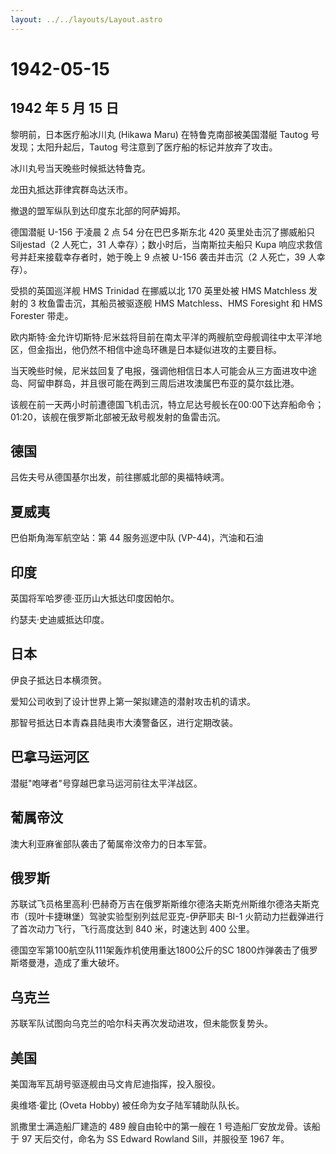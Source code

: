 ```yaml
---
layout: ../../layouts/Layout.astro
---
```


# 1942-05-15

## 1942 年 5 月 15 日

黎明前，日本医疗船冰川丸 (Hikawa Maru) 在特鲁克南部被美国潜艇 Tautog
号发现；太阳升起后，Tautog 号注意到了医疗船的标记并放弃了攻击。

冰川丸号当天晚些时候抵达特鲁克。

龙田丸抵达菲律宾群岛达沃市。

撤退的盟军纵队到达印度东北部的阿萨姆邦。

德国潜艇 U-156 于凌晨 2 点 54 分在巴巴多斯东北 420 英里处击沉了挪威船只
Siljestad（2 人死亡，31 人幸存）；数小时后，当南斯拉夫船只 Kupa
响应求救信号并赶来接载幸存者时，她于晚上 9 点被 U-156 袭击并击沉（2
人死亡，39 人幸存）。

受损的英国巡洋舰 HMS Trinidad 在挪威以北 170 英里处被 HMS Matchless
发射的 3 枚鱼雷击沉，其船员被驱逐舰 HMS Matchless、HMS Foresight 和 HMS
Forester 带走。

欧内斯特·金允许切斯特·尼米兹将目前在南太平洋的两艘航空母舰调往中太平洋地区，但金指出，他仍然不相信中途岛环礁是日本疑似进攻的主要目标。

当天晚些时候，尼米兹回复了电报，强调他相信日本人可能会从三方面进攻中途岛、阿留申群岛，并且很可能在两到三周后进攻澳属巴布亚的莫尔兹比港。

该舰在前一天两小时前遭德国飞机击沉，特立尼达号舰长在00:00下达弃船命令；01:20，该舰在俄罗斯北部被无敌号舰发射的鱼雷击沉。

## 德国

吕佐夫号从德国基尔出发，前往挪威北部的奥福特峡湾。

## 夏威夷

巴伯斯角海军航空站：第 44 服务巡逻中队 (VP-44)，汽油和石油

## 印度

英国将军哈罗德·亚历山大抵达印度因帕尔。

约瑟夫·史迪威抵达印度。

## 日本

伊良子抵达日本横须贺。

爱知公司收到了设计世界上第一架拟建造的潜射攻击机的请求。

那智号抵达日本青森县陆奥市大湊警备区，进行定期改装。

## 巴拿马运河区

潜艇"咆哮者"号穿越巴拿马运河前往太平洋战区。

## 葡属帝汶

澳大利亚麻雀部队袭击了葡属帝汶帝力的日本军营。

## 俄罗斯

苏联试飞员格里高利·巴赫奇万吉在俄罗斯斯维尔德洛夫斯克州斯维尔德洛夫斯克市（现叶卡捷琳堡）驾驶实验型别列兹尼亚克-伊萨耶夫
BI-1 火箭动力拦截弹进行了首次动力飞行，飞行高度达到 840 米，时速达到 400
公里。

德国空军第100航空队111架轰炸机使用重达1800公斤的SC
1800炸弹袭击了俄罗斯塔曼港，造成了重大破坏。

## 乌克兰

苏联军队试图向乌克兰的哈尔科夫再次发动进攻，但未能恢复势头。

## 美国

美国海军瓦胡号驱逐舰由马文肯尼迪指挥，投入服役。

奥维塔·霍比 (Oveta Hobby) 被任命为女子陆军辅助队队长。

凯撒里士满造船厂建造的 489 艘自由轮中的第一艘在 1
号造船厂安放龙骨。该船于 97 天后交付，命名为 SS Edward Rowland
Sill，并服役至 1967 年。